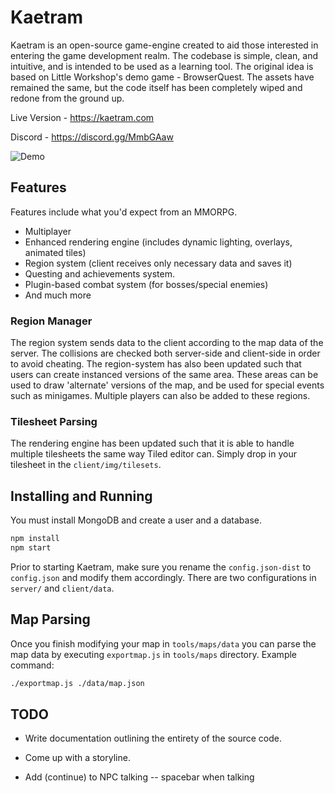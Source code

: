 # Kaetram

Kaetram is an open-source game-engine created to aid those interested in entering the game development realm. The codebase is simple, clean, and intuitive, and is intended to be used as a learning tool. The original idea is based on Little Workshop's demo game - BrowserQuest. The assets have remained the same, but the code itself has been completely wiped and redone from the ground up.

Live Version - <https://kaetram.com>

Discord - <https://discord.gg/MmbGAaw>

![Demo](https://i.imgur.com/M7N8RRp.png)

## Features

Features include what you'd expect from an MMORPG.

- Multiplayer
- Enhanced rendering engine (includes dynamic lighting, overlays, animated tiles)
- Region system (client receives only necessary data and saves it)
- Questing and achievements system.
- Plugin-based combat system (for bosses/special enemies)
- And much more

### Region Manager

The region system sends data to the client according to the map data of the server. The collisions are checked both server-side and client-side in order to avoid cheating. The region-system has also been updated such that users can create instanced versions of the same area. These areas can be used to draw 'alternate' versions of the map, and be used for special events such as minigames. Multiple players can also be added to these regions.

### Tilesheet Parsing

The rendering engine has been updated such that it is able to handle multiple tilesheets the same way Tiled editor can. Simply drop in your tilesheet in the `client/img/tilesets`.

## Installing and Running

You must install MongoDB and create a user and a database.

```sh
npm install
npm start
```

Prior to starting Kaetram, make sure you rename the `config.json-dist` to `config.json` and modify them accordingly. There are two configurations in `server/` and `client/data`.

## Map Parsing

Once you finish modifying your map in `tools/maps/data` you can parse the map data by executing `exportmap.js` in `tools/maps` directory. Example command:

```sh
./exportmap.js ./data/map.json
```

## TODO

- Write documentation outlining the entirety of the source code.
- Come up with a storyline.

- Add (continue) to NPC talking -- spacebar when talking

